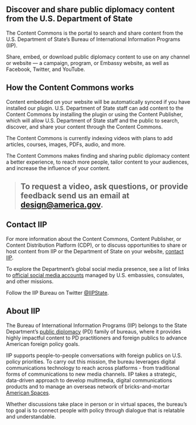 ## Discover and share public diplomacy content from the U.S. Department of State
The Content Commons is the portal to search and share content from the U.S. Department of State’s Bureau of International Information Programs (IIP).

Share, embed, or download public diplomacy content to use on any channel or website — a campaign, program, or Embassy website, as well as Facebook, Twitter, and YouTube.

## How the Content Commons works
Content embedded on your website will be automatically synced if you have installed our plugin. U.S. Department of State staff can add content to the Content Commons by installing the plugin or using the Content Publisher, which will allow U.S. Department of State staff and the public to search, discover, and share your content through the Content Commons.

The Content Commons is currently indexing videos with plans to add articles, courses, images, PDFs, audio, and more.

The Content Commons makes finding and sharing public diplomacy content a better experience, to reach more people, tailor content to your audiences, and increase the influence of your content.

> ## To request a video, ask questions, or provide feedback send us an email at [design@america.gov](mailto:design@america.gov).

## Contact IIP
For more information about the Content Commons, Content Publisher, or Content Distribution Platform (CDP), or to discuss opportunities to share or host content from IIP or the Department of State on your website, [contact IIP](mailto:design@america.gov).

To explore the Department’s global social media presence, see a list of links to [official social media accounts](https://www.state.gov/r/pa/ode/socialmedia/index.htm) managed by U.S. embassies, consulates, and other missions.

Follow the IIP Bureau on Twitter [@IIPState](https://twitter.com/IIPState).

## About IIP
The Bureau of International Information Programs (IIP) belongs to the State Department’s [public diplomacy](https://www.state.gov/r/index.htm) (PD) family of bureaus, where it provides highly impactful content to PD practitioners and foreign publics to advance American foreign policy goals.

IIP supports people-to-people conversations with foreign publics on U.S. policy priorities. To carry out this mission, the bureau leverages digital communications technology to reach across platforms - from traditional forms of communications to new media channels. IIP takes a strategic, data-driven approach to develop multimedia, digital communications products and to manage an overseas network of bricks-and-mortar [American Spaces](https://americanspaces.state.gov/home/).

Whether discussions take place in person or in virtual spaces, the bureau’s top goal is to connect people with policy through dialogue that is relatable and understandable.
